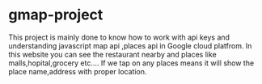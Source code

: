 # gmap-project
This project is mainly done to know how to work with api keys and understanding javascript map api ,places api in Google cloud platfrom.
In this website you can see the restaurant nearby and places like malls,hopital,grocery etc....
If we tap on any places means it will show the place name,address with proper location.
